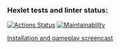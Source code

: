 ### Hexlet tests and linter status:
[![Actions Status](https://github.com/farakos/python-project-49/workflows/hexlet-check/badge.svg)](https://github.com/farakos/python-project-49/actions)
[![Maintainability](https://api.codeclimate.com/v1/badges/c67f46b7369db1a0e35d/maintainability)](https://codeclimate.com/github/farakos/python-project-49/maintainability)

[Installation and gameplay screencast](https://asciinema.org/a/XsBB2HQpyHblI8PLGCD11dlxK)
